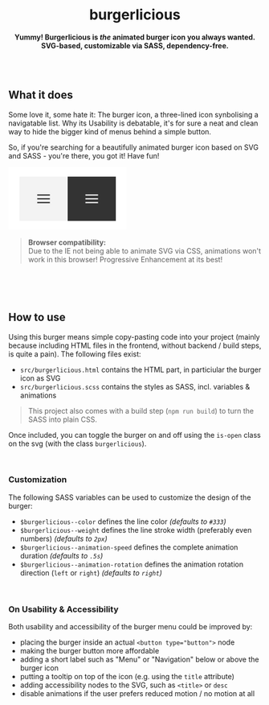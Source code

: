 <div align="center">

# burgerlicious

**Yummy! Burgerlicious is _the_ animated burger icon you always wanted.<br>SVG-based, customizable via SASS, dependency-free.**

</div>

<br><br>

## What it does

Some love it, some hate it: The burger icon, a three-lined icon synbolising a navigatable list. Why its Usability is debatable, it's for
sure a neat and clean way to hide the bigger kind of menus behind a simple button.

So, if you're searching for a beautifully animated burger icon based on SVG and SASS - you're there, you got it! Have fun!

![Burgerlicious Animations](/docs/preview.gif?raw=true)

> **Browser compatibility:**<br>Due to the IE not being able to animate SVG via CSS, animations won't work in this browser! Progressive
> Enhancement at its best!

<br><br><br>

## How to use

Using this burger means simple copy-pasting code into your project (mainly because including HTML files in the frontend, without
backend / build steps, is quite a pain). The following files exist:

- `src/burgerlicious.html` contains the HTML part, in particiular the burger icon as SVG
- `src/burgerlicious.scss` contains the styles as SASS, incl. variables & animations

> This project also comes with a build step (`npm run build`) to turn the SASS into plain CSS.

Once included, you can toggle the burger on and off using the `is-open` class on the svg (with the class `burgerlicious`).

<br>

### Customization

The following SASS variables can be used to customize the design of the burger:

- `$burgerlicious--color` defines the line color *(defaults to `#333`)*
- `$burgerlicious--weight` defines the line stroke width (preferably even numbers) *(defaults to `2px`)*
- `$burgerlicious--animation-speed` defines the complete animation duration *(defaults to `.5s`)*
- `$burgerlicious--animation-rotation` defines the animation rotation direction (`left` or `right`) *(defaults to `right`)*

<br>

### On Usability & Accessibility

Both usability and accessibility of the burger menu could be improved by:

- placing the burger inside an actual `<button type="button">` node
- making the burger button more affordable
- adding a short label such as "Menu" or "Navigation" below or above the burger icon
- putting a tooltip on top of the icon (e.g. using the `title` attribute)
- adding accessibility nodes to the SVG, such as `<title>` or `desc`
- disable animations if the user prefers reduced motion / no motion at all
